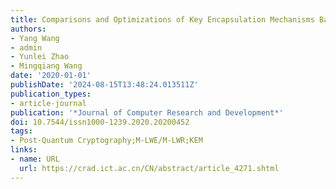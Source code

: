 ```yaml
---
title: Comparisons and Optimizations of Key Encapsulation Mechanisms Based on Module Lattices
authors:
- Yang Wang
- admin
- Yunlei Zhao
- Mingqiang Wang
date: '2020-01-01'
publishDate: '2024-08-15T13:48:24.013511Z'
publication_types:
- article-journal
publication: '*Journal of Computer Research and Development*'
doi: 10.7544/issn1000-1239.2020.20200452
tags:
- Post-Quantum Cryptography;M-LWE/M-LWR;KEM
links:
- name: URL
  url: https://crad.ict.ac.cn/CN/abstract/article_4271.shtml
---
```


